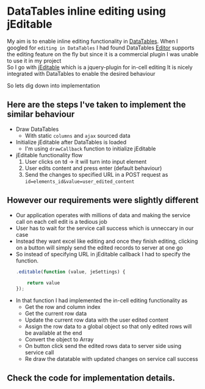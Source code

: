 # DataTables inline editing using jEditable  
My aim is to enable inline editing functionality in [DataTables](https://datatables.net/). When I googled for `editing in DataTables` I had found DataTables [Editor](https://editor.datatables.net/) supports the editing feature on the fly but since it is a commercial plugin I was unable to use it in my project   
So I go with [jEditable](https://www.appelsiini.net/projects/jeditable) which is a jquery-plugin for in-cell editing
It is nicely integrated with DataTables to enable the desired behaviour

So lets dig down into implementation  
## Here are the steps I've taken to implement the similar behaviour

* Draw DataTables 
    * With static `columns` and `ajax` sourced data
* Initialize jEditable after DataTables is loaded
    * I'm using `drawCallback` function to initialize jEditable
* jEditable functionality flow  
    1. User clicks on td -> it will turn into input element
    2. User edits content and press enter (default behaviour)
    3. Send the changes to specified URL in a POST request as `id=elements_id&value=user_edited_content`

## However our requirements were slightly different
* Our application operates with millions of data and making the service call on each cell edit is a tedious job
* User has to wait for the service call success which is unneccary in our case
* Instead they want excel like editing and once they finish editing, clicking on a button will simply send the edited records to server at one go
* So instead of specifying URL in jEditable callback I had to specify the function.
    ```javascript
    .editable(function (value, jeSettings) {
        
        return value
    });
    ```  
* In that function I had implemented the in-cell editing functionality as
    * Get the row and column index
    * Get the current row data
    * Update the current row data with the user edited content
    * Assign the row data to a global object so that only edited rows will be available at the end
    * Convert the object to Array
    * On button click send the edited rows data to server side using service call  
    * Re draw the datatable with updated changes on service call success

## Check the code for implementation details. 

